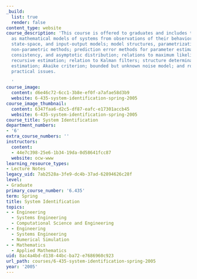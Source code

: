 ```yaml
---
_build:
  list: true
  render: false
content_type: website
course_description: 'This course is offered to graduates and includes topics such
  as mathematical models of systems from observations of their behavior; time series,
  state-space, and input-output models; model structures, parametrization, and identifiability;
  non-parametric methods; prediction error methods for parameter estimation, convergence,
  consistency, and asymptotic distribution; relations to maximum likelihood estimation;
  recursive estimation; relation to Kalman filters; structure determination; order
  estimation; Akaike criterion; bounded but unknown noise model; and robustness and
  practical issues.

  '
course_image:
  content: d6e46c72-6cc1-3b8e-ef0f-a7afae58d3b9
  website: 6-435-system-identification-spring-2005
course_image_thumbnail:
  content: 6347faa6-d2c5-df87-eafc-e17301accb45
  website: 6-435-system-identification-spring-2005
course_title: System Identification
department_numbers:
- '6'
extra_course_numbers: ''
instructors:
  content:
  - 44e7c398-25e6-1b34-19da-0d58641fcc87
  website: ocw-www
learning_resource_types:
- Lecture Notes
legacy_uid: 7ab2528a-3fe9-dc4b-37ad-62894626c28f
level:
- Graduate
primary_course_number: '6.435'
term: Spring
title: System Identification
topics:
- - Engineering
  - Systems Engineering
  - Computational Science and Engineering
- - Engineering
  - Systems Engineering
  - Numerical Simulation
- - Mathematics
  - Applied Mathematics
uid: 8ac4a4bd-d138-44bc-ba72-e7686960c923
url_path: courses/6-435-system-identification-spring-2005
year: '2005'
---
```

